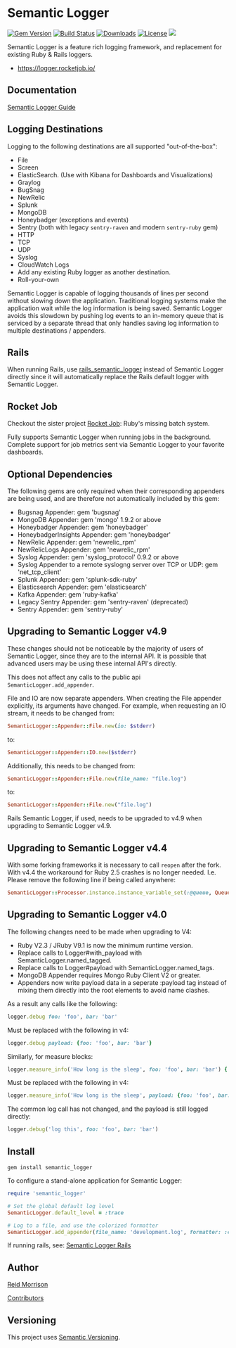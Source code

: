 # Semantic Logger
[![Gem Version](https://img.shields.io/gem/v/semantic_logger.svg)](https://rubygems.org/gems/semantic_logger) [![Build Status](https://github.com/reidmorrison/semantic_logger/workflows/build/badge.svg)](https://github.com/reidmorrison/semantic_logger/actions?query=workflow%3Abuild) [![Downloads](https://img.shields.io/gem/dt/semantic_logger.svg)](https://rubygems.org/gems/semantic_logger) [![License](https://img.shields.io/badge/license-Apache%202.0-brightgreen.svg)](http://opensource.org/licenses/Apache-2.0) ![](https://img.shields.io/badge/status-Production%20Ready-blue.svg)

Semantic Logger is a feature rich logging framework, and replacement for existing Ruby & Rails loggers.

* https://logger.rocketjob.io/

## Documentation

[Semantic Logger Guide](https://logger.rocketjob.io/)

## Logging Destinations

Logging to the following destinations are all supported "out-of-the-box":

* File
* Screen
* ElasticSearch. (Use with Kibana for Dashboards and Visualizations)
* Graylog
* BugSnag
* NewRelic
* Splunk
* MongoDB
* Honeybadger (exceptions and events)
* Sentry (both with legacy `sentry-raven` and modern `sentry-ruby` gem)
* HTTP
* TCP
* UDP
* Syslog
* CloudWatch Logs
* Add any existing Ruby logger as another destination.
* Roll-your-own

Semantic Logger is capable of logging thousands of lines per second without slowing
down the application. Traditional logging systems make the application wait while
the log information is being saved. Semantic Logger avoids this slowdown by pushing
log events to an in-memory queue that is serviced by a separate thread that only
handles saving log information to multiple destinations / appenders.

## Rails

When running Rails, use [rails_semantic_logger](http://github.com/reidmorrison/rails_semantic_logger)
instead of Semantic Logger directly since it will automatically replace the Rails default logger with Semantic Logger.

## Rocket Job

Checkout the sister project [Rocket Job](http://rocketjob.io): Ruby's missing batch system.

Fully supports Semantic Logger when running jobs in the background. Complete support for job metrics
sent via Semantic Logger to your favorite dashboards.

## Optional Dependencies

The following gems are only required when their corresponding appenders are being used,
and are therefore not automatically included by this gem:
- Bugsnag Appender: gem 'bugsnag'
- MongoDB Appender: gem 'mongo' 1.9.2 or above
- Honeybadger Appender: gem 'honeybadger'
- HoneybadgerInsights Appender: gem 'honeybadger'
- NewRelic Appender: gem 'newrelic_rpm'
- NewRelicLogs Appender: gem 'newrelic_rpm'
- Syslog Appender: gem 'syslog_protocol' 0.9.2 or above
- Syslog Appender to a remote syslogng server over TCP or UDP: gem 'net_tcp_client'
- Splunk Appender: gem 'splunk-sdk-ruby'
- Elasticsearch Appender: gem 'elasticsearch'
- Kafka Appender: gem 'ruby-kafka'
- Legacy Sentry Appender: gem 'sentry-raven' (deprecated)
- Sentry Appender: gem 'sentry-ruby'

## Upgrading to Semantic Logger v4.9

These changes should not be noticeable by the majority of users of Semantic Logger, since
they are to the internal API. It is possible that advanced users may be using these internal
API's directly.

This does not affect any calls to the public api `SemanticLogger.add_appender`.

File and IO are now separate appenders. When creating the File appender explicitly, its arguments
have changed. For example, when requesting an IO stream, it needs to be changed from:

~~~ruby
SemanticLogger::Appender::File.new(io: $stderr)
~~~
to:
~~~ruby
SemanticLogger::Appender::IO.new($stderr)
~~~

Additionally, this needs to be changed from:
~~~ruby
SemanticLogger::Appender::File.new(file_name: "file.log")
~~~
to:
~~~ruby
SemanticLogger::Appender::File.new("file.log")
~~~

Rails Semantic Logger, if used, needs to be upgraded to v4.9 when upgrading to Semantic Logger v4.9.

## Upgrading to Semantic Logger v4.4

With some forking frameworks it is necessary to call `reopen` after the fork. With v4.4 the
workaround for Ruby 2.5 crashes is no longer needed.
I.e. Please remove the following line if being called anywhere:

~~~ruby
SemanticLogger::Processor.instance.instance_variable_set(:@queue, Queue.new)
~~~

## Upgrading to Semantic Logger v4.0

The following changes need to be made when upgrading to V4:
- Ruby V2.3 / JRuby V9.1 is now the minimum runtime version.
- Replace calls to Logger#with_payload with SemanticLogger.named_tagged.
- Replace calls to Logger#payload with SemanticLogger.named_tags.
- MongoDB Appender requires Mongo Ruby Client V2 or greater.
- Appenders now write payload data in a seperate :payload tag instead of mixing them
  directly into the root elements to avoid name clashes.

As a result any calls like the following:

~~~ruby
logger.debug foo: 'foo', bar: 'bar'
~~~

Must be replaced with the following in v4:

~~~ruby
logger.debug payload: {foo: 'foo', bar: 'bar'}
~~~

Similarly, for measure blocks:

~~~ruby
logger.measure_info('How long is the sleep', foo: 'foo', bar: 'bar') { sleep 1 }
~~~

Must be replaced with the following in v4:

~~~ruby
logger.measure_info('How long is the sleep', payload: {foo: 'foo', bar: 'bar'}) { sleep 1 }
~~~

The common log call has not changed, and the payload is still logged directly:

~~~ruby
logger.debug('log this', foo: 'foo', bar: 'bar')
~~~

## Install

    gem install semantic_logger

To configure a stand-alone application for Semantic Logger:

~~~ruby
require 'semantic_logger'

# Set the global default log level
SemanticLogger.default_level = :trace

# Log to a file, and use the colorized formatter
SemanticLogger.add_appender(file_name: 'development.log', formatter: :color)
~~~

If running rails, see: [Semantic Logger Rails](https://logger.rocketjob.io/rails.html)

## Author

[Reid Morrison](https://github.com/reidmorrison)

[Contributors](https://github.com/reidmorrison/semantic_logger/graphs/contributors)

## Versioning

This project uses [Semantic Versioning](http://semver.org/).
